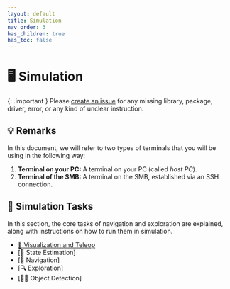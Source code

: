 ```yaml
---
layout: default
title: Simulation
nav_order: 3
has_children: true
has_toc: false
---
```


# 🖥️ Simulation

{: .important }
Please [create an issue](https://github.com/ETHZ-RobotX/RoboticsSummerSchool/issues/new) for any missing library, package, driver, error, or any kind of unclear instruction.

## 💡 Remarks

In this document, we will refer to two types of terminals that you will be using in the following way:

1. **Terminal on your PC:** A terminal on your PC (called _host PC_).
2. **Terminal of the SMB:** A terminal on the SMB, established via an SSH connection.

## 🧭 Simulation Tasks

In this section, the core tasks of navigation and exploration are explained, along with instructions on how to run them in simulation.

- [👀 Visualization and Teleop](tasks/visualisation.md)
- [📏 State Estimation]
- [🧭 Navigation]
- [🔍 Exploration]
- [🕵️‍♂️ Object Detection]
